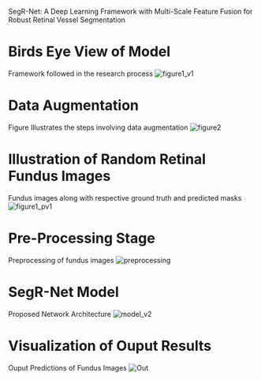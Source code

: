  
SegR-Net: A Deep Learning Framework with Multi-Scale Feature Fusion for Robust Retinal Vessel Segmentation

# Birds Eye View of Model
Framework followed in the research process
![figure1_v1](https://github.com/Rehman1995/SegR-Net/assets/46449452/ed054c2a-0300-422a-a1e8-bde4f145d2ad)

# Data Augmentation
Figure Illustrates the steps involving data augmentation
![figure2](https://github.com/Rehman1995/SegR-Net/assets/46449452/bc546bf0-0714-4352-a907-b5703be8f041)

# Illustration of Random  Retinal Fundus Images
Fundus images along with respective ground truth and predicted masks
![figure1_pv1](https://github.com/Rehman1995/SegR-Net/assets/46449452/153f68a4-2c32-4604-8314-73d7c5ce325e)

# Pre-Processing Stage
Preprocessing of fundus images
![preprocessing](https://github.com/Rehman1995/SegR-Net/assets/46449452/032ea8d1-f1db-4b22-84ef-675940362ce1)

# SegR-Net Model
Proposed Network Architecture
![model_v2](https://github.com/Rehman1995/SegR-Net/assets/46449452/21ead4e1-39bd-4e87-bce0-45bb9b2340f9)

# Visualization of Ouput Results
Ouput Predictions of Fundus Images
![Out](https://github.com/Rehman1995/SegR-Net/assets/46449452/1dcedd69-9e2b-47bf-9108-d9602f318b51)

